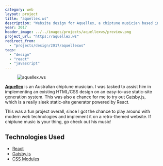 ```yaml
---
category: web
layout: project
title: "aquellex.ws"
description: "Website design for Aquellex, a chiptune musician based in Australia."
year: 2017
header_image: ../../images/projects/aquellexws/preview.png
project_url: "https://aquellex.ws"
redirect_from:
  - "projects/design/2017/aquellexws"
tags:
  - "design"
  - "react"
  - "javascript"
---
```


<figure>
  <img src="/images/projects/aquellexws/preview.png" alt="aquellex.ws">
</figure>

**[Aquellex](https://aquellex.ws)** is an Australian chiptune musician. I was tasked to assist him in implementing an existing HTML/CSS design on an easy-to-use static-site generation system. This was also a chance for me to try out [Gatsby.js](https://www.gatsbyjs.org/), which is a really sleek static-site generator powered by React.

This was a fun project overall, since I got the chance to play around with modern web technologies and implement it on a retro-themed website. If chiptune music is your thing, go check out his music!

## Technologies Used

* [React](https://reactjs.org/)
* [Gatsby.js](https://www.gatsbyjs.org/)
* [CSS Modules](https://github.com/css-modules/css-modules)
